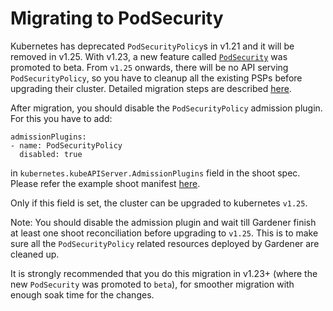 # Migrating to PodSecurity

Kubernetes has deprecated `PodSecurityPolicy`s in v1.21 and it will be removed in v1.25. With v1.23, a new feature called [`PodSecurity`](https://kubernetes.io/docs/concepts/security/pod-security-admission/) was promoted to beta. From `v1.25` onwards, there will be no API serving `PodSecurityPolicy`, so you have to cleanup all the existing PSPs before upgrading their cluster. Detailed migration steps are described [here](https://kubernetes.io/docs/tasks/configure-pod-container/migrate-from-psp/).

After migration, you should disable the `PodSecurityPolicy` admission plugin. For this you have to add: 
```
admissionPlugins:
- name: PodSecurityPolicy
  disabled: true
```
in `kubernetes.kubeAPIServer.AdmissionPlugins` field in the shoot spec. Please refer the example shoot manifest [here](../../example/90-shoot.yaml).

Only if this field is set, the cluster can be upgraded to kubernetes `v1.25`.

Note: You should disable the admission plugin and wait till Gardener finish at least one shoot reconciliation before upgrading to `v1.25`. This is to make sure all the `PodSecurityPolicy` related resources deployed by Gardener are cleaned up.

It is strongly recommended that you do this migration in v1.23+ (where the new `PodSecurity` was promoted to `beta`), for smoother migration with enough soak time for the changes.
